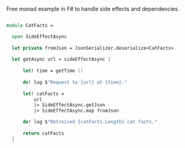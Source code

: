Free monad example in F# to handle side effects and dependencies.

```fsharp

module CatFacts =

  open SideEffectAsync
  
  let private fromJson = JsonSerializer.deserialize<CatFacts>
  
  let getAsync url = sideEffectAsync {
      
      let! time = getTime ()
    
      do! log $"Request to {url} at {time}."
      
      let! catFacts =
          url
          |> SideEffectAsync.getJson
          |> SideEffectAsync.map fromJson

      do! log $"Retreived {catFacts.Length} cat facts."
      
      return catFacts
  }
```
